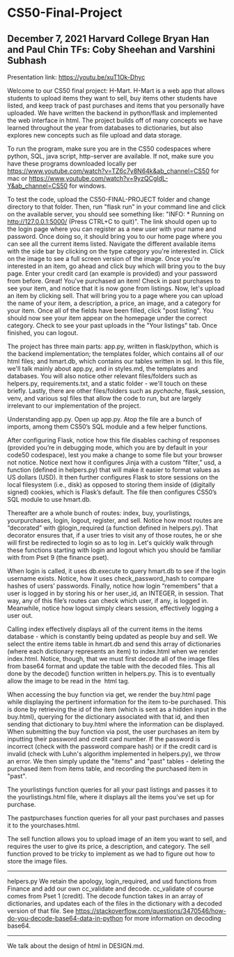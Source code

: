 # CS50-Final-Project 
December 7, 2021
Harvard College
Bryan Han and Paul Chin
TFs: Coby Sheehan and Varshini Subhash
----------------------------------------

Presentation link: https://youtu.be/xuT1Ok-Dhyc

Welcome to our CS50 final project: H-Mart. H-Mart is a web app that allows students to upload items they want to sell, buy items other students have listed, and keep track of past purchases and items that you personally have uploaded. We have written the backend in python/flask and implemented the web interface in html. The project builds off of many concepts we have learned throughout the year from databases to dictionaries, but also explores new concepts such as file upload and data storage. 

To run the program, make sure you are in the CS50 codespaces where python, SQL, java script, http-server are available. If not, make sure you have these programs downloaded locally per https://www.youtube.com/watch?v=TZ6c7y8N64k&ab_channel=CS50 for mac or https://www.youtube.com/watch?v=9yzQCgIdL-Y&ab_channel=CS50 for windows. 

To test the code, upload the CS50-FINAL-PROJECT folder and change directory to that folder. Then, run "flask run" in your command line and click on the available server, you should see something like: "INFO:  * Running on http://127.0.0.1:5000/ (Press CTRL+C to quit)". The link should open up to the login page where you can register as a new user with your name and password. 
Once doing so, it should bring you to our home page where you can see all the current items listed. Navigate the different available items with the side bar by clicking on the type category you're interested in. Click on the image to see a full screen version of the image. Once you're interested in an item, go ahead and click buy which will bring you to the buy page. Enter your credit card (an example is provided) and your password from before. Great! You've purchased an item! Check in past purchases to see your item, and notice that it is now gone from listings. Now, let's upload an item by clicking sell. That will bring you to a page where you can upload the name of your item, a description, a price, an image, and a category for your item. Once all of the fields have been filled, click "post listing". You should now see your item appear on the homepage under the correct category. Check to see your past uploads in the "Your listings" tab. Once finished, you can logout. 

The project has three main parts: app.py, written in flask/python, which is the backend implementation; the templates folder, which contains all of our html files; and hmart.db, which contains our tables written in sql. In this file, we'll talk mainly about app.py, and in styles.md, the templates and databases. You will also notice other relevant files/folders such as helpers.py, requirements.txt, and a static folder - we'll touch on these briefly. Lastly, there are other files/folders such as _pychache_, flask_session, venv, and various sql files that allow the code to run, but are largely irrelevant to our implementation of the project. 

Understanding app.py. 
Open up app.py. Atop the file are a bunch of imports, among them CS50’s SQL module and a few helper functions. 

After configuring Flask, notice how this file disables caching of responses (provided you’re in debugging mode, which you are by default in your code50 codespace), lest you make a change to some file but your browser not notice. Notice next how it configures Jinja with a custom “filter,” usd, a function (defined in helpers.py) that will make it easier to format values as US dollars (USD). It then further configures Flask to store sessions on the local filesystem (i.e., disk) as opposed to storing them inside of (digitally signed) cookies, which is Flask’s default. The file then configures CS50’s SQL module to use hmart.db.

Thereafter are a whole bunch of routes: index, buy, yourlistings, yourpurchases, login, logout, register, and sell. Notice how most routes are “decorated” with @login_required (a function defined in helpers.py). That decorator ensures that, if a user tries to visit any of those routes, he or she will first be redirected to login so as to log in. Let's quickly walk through these functions starting with login and logout which you should be familiar with from Pset 9 (the finance pset). 

When login is called, it uses db.execute to query hmart.db to see if the login username exists. Notice, how it uses check_password_hash to compare hashes of users’ passwords. Finally, notice how login “remembers” that a user is logged in by storing his or her user_id, an INTEGER, in session. That way, any of this file’s routes can check which user, if any, is logged in. Meanwhile, notice how logout simply clears session, effectively logging a user out.

Calling index effectively displays all of the current items in the items database - which is constantly being updated as people buy and sell. We select the entire items table in hmart.db and send this array of dictionaries (where each dictionary represents an item) to index.html when we render index.html. Notice, though, that we must first decode all of the image files from base64 format and update the table with the decoded files. This all done by the decode() function written in helpers.py. This is to eventually allow the image to be read in the <img> html tag. 

When accessing the buy function via get, we render the buy.html page while displaying the pertinent information for the item to-be purchased. This is done by retrieving the id of the item (which is sent as a hidden input in the buy.html), querying for the dictionary associated with that id, and then sending that dictionary to buy.html where the information can be displayed.
When submitting the buy function via post, the user purchases an item by inputting their password and credit card number. If the password is incorrect (check with the password compare hash) or if the credit card is invalid (check with Luhn's algorithm implemented in helpers.py), we throw an error. We then simply update the "items" and "past" tables - deleting the purchased item from items table, and recording the purchased item in "past". 

The yourlistings function queries for all your past listings and passes it to the yourlistings.html file, where it displays all the items you've set up for purchase.

The pastpurchases function queries for all your past purchases and passes it to the yourchases.html. 

The sell function allows you to upload image of an item you want to sell, and requires the user to give its price, a description, and category. The sell function proved to be tricky to implement as we had to figure out how to store the image files. 

------

helpers.py
We retain the apology, login_required, and usd functions from Finance and add our own cc_validate and decode. cc_validate of course comes from Pset 1 (credit). The decode function takes in an array of dictionaries, and updates each of the files in the dictionary with a decoded version of that file. See https://stackoverflow.com/questions/3470546/how-do-you-decode-base64-data-in-python for more information on decoding base64.

---

We talk about the design of html in DESIGN.md. 














